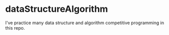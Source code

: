 # dataStructureAlgorithm
I've practice many data structure and algorithm competitive programming in this repo. 
